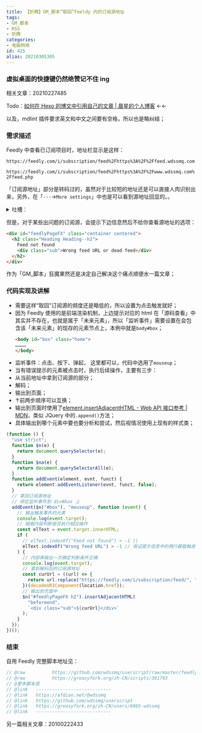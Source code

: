 ```yaml
---
title: 【折腾】GM_脚本“取回”Feeldy 内的订阅源地址
tags:
- GM_脚本
- RSS
- 折腾
categories:
- 电脑网络
id: 425
alias: 20210305305
---
```


### 虚拟桌面的快捷键仍然绝赞记不住 ing

相关文章：20210227485

Todo：[如何在 Hexo 的博文中引用自己的文章 | 晨星的个人博客](https://www.mls-tech.info/hexo/hexo-use-internal-link/ "如何在Hexo的博文中引用自己的文章 | 晨星的个人博客") ←←

以及，mdlint 插件要求英文和中文之间要有空格，所以也是略纠结；

### 需求描述

Feedly 中查看已订阅项目时，地址栏显示是这样：

`https://feedly.com/i/subscription/feed%2Fhttps%3A%2F%2Ffeed.wdssmq.com`

`https://feedly.com/i/subscription/feed%2Fhttps%3A%2F%2Fwww.wdssmq.com%2Ffeed.php`

「订阅源地址」部分是转码过的，虽然对于比较短的地址还是可以直接人肉识别出来，另外，在「`···`→`More settings`」中也是可以看到源地址回显的。。

<details>
<summary>吐槽：</summary>
【果然从博客建议之初就是「不想配图」星人，，，即使改用「Markdown + 免费图床」后也没能提升多少；

【Feedly 这个回显也是过了很久才半途加上的。。
</details>

但是，对于某些出问题的订阅源，会提示下边信息然后不给你查看源地址的选项：

```html
<div id="feedlyPageFX" class="container centered">
  <h2 class="Heading Heading--h2">
    Feed not found
    <div class="sub">Wrong feed URL or dead feed</div>
  </h2>
</div>
```

作为「GM_脚本」狂魔果然还是决定自己解决这个痛点顺便水一篇文章；

### 代码实现及讲解

- 需要这样“取回”订阅源的频度还是略低的，所以设置为点击触发就好；
- 因为 Feedly 使用的是前端渲染机制，上边提示对应的 html 在「源码查看」中其实并不存在，也就是属于「未来元素」，所以「监听事件」需要设置在会包含该「未来元素」的现存的元素节点上，本例中就是`body#box`；
  ```html
  <body id="box" class="home">
  …………
  </body>
  ```
- 监听事件：点击、按下、弹起， 这里都可以，代码中选用了`mouseup`；
- 当有错误提示的元素被点击时，执行后续操作，主要有三步：
 - 从当前地址中拿到订阅源的部分；
 - 解码；
 - 输出到页面；
- ↑前两步顺序可以互换；
- 输出到页面时使用了[element.insertAdjacentHTML - Web API 接口参考 | MDN](https://developer.mozilla.org/zh-CN/docs/Web/API/Element/insertAdjacentHTML "element.insertAdjacentHTML - Web API 接口参考 | MDN")，类似 JQuery 中的`.append()`方法；
- 具体输出到哪个元素中要也要分析和尝试，然后视情况使用上现有的样式类；

```js
(function () {
  "use strict";
  function $n(e) {
    return document.querySelector(e);
  }
  function $na(e) {
    return document.querySelectorAll(e);
  }
  function addEvent(element, evnt, funct) {
    return element.addEventListener(evnt, funct, false);
  }
  // 拿回订阅源地址
  // 绑定监听事件到 div#box 上
  addEvent($n("#box"), "mouseup", function (event) {
    // 输出触发事件的元素
    console.log(event.target);
    // 根据内容判断是否执行相应操作
    const elText = event.target.innerHTML;
    if (
      // elText.indexOf("Feed not found") > -1 ||
      elText.indexOf("Wrong feed URL") > -1 // 保证提示信息中的两行都能触发
    ) {
      // 内部再输出一次确定判断条件正确
      console.log(event.target);
      // 拿到解码后的订阅源地址
      const curUrl = ((url) => {
        return url.replace("https://feedly.com/i/subscription/feed/", "");
      })(decodeURIComponent(location.href));
      // 输出到页面中
      $n("#feedlyPageFX h2").insertAdjacentHTML(
        "beforeend",
        `<div class="sub">${curUrl}</div>`
      );
    }
  });
})();
```

### 结束

自用 Feedly 完整脚本地址见：

```js
// @raw          https://github.com/wdssmq/userscript/raw/master/feedly/feedly.user.js
// @raw          https://greasyfork.org/zh-CN/scripts/381793
// @更多脚本或
// @link   ----------------------------
// @link   https://afdian.net/@wdssmq
// @link   https://github.com/wdssmq/userscript
// @link   https://greasyfork.org/zh-CN/users/6865-wdssmq
// @link   ----------------------------
```

另一篇相关文章：20100222433


<!--more-->
